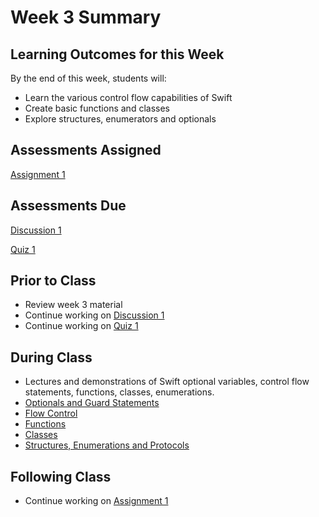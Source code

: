 # Week 3 Summary

## Learning Outcomes for this Week

By the end of this week, students will:

- Learn the various control flow capabilities of Swift
- Create basic functions and classes
- Explore structures, enumerators and optionals

## Assessments Assigned

[Assignment 1](/assessments/assignments/assignment-1.md)

## Assessments Due

[Discussion 1](/assessments/participation/discussion-1.md)

[Quiz 1](/assessments/participation/quiz-1.md)

## Prior to Class

- Review week 3 material
- Continue working on [Discussion 1](/assessments/participation/discussion-1.md)
- Continue working on [Quiz 1](/assessments/participation/quiz-1.md)

## During Class

- Lectures and demonstrations of Swift optional variables, control flow statements, functions, classes, enumerations.
- [Optionals and Guard Statements](./optionals.md)
- [Flow Control](./flow_control.md)
- [Functions](./functions.md)
- [Classes](./classes.md)
- [Structures, Enumerations and Protocols](./struct_enum_proto.md)


## Following Class

- Continue working on [Assignment 1](/assessments/assignments/assignment-1.md)
